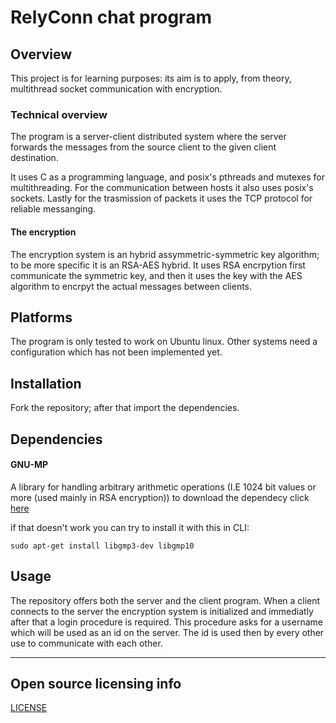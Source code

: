 # RelyConn chat program

## Overview
This project is for learning purposes: its aim is to apply, from theory, multithread socket communication with encryption.

### Technical overview
The program is a server-client distributed system where the server forwards the messages from the source client to the given client destination. 


It uses C as a programming language, and posix's pthreads and mutexes for multithreading. 
For the communication between hosts it also uses posix's sockets.
Lastly for the trasmission of packets it uses the TCP protocol for reliable messanging.

#### The encryption
The encryption system is an hybrid assymmetric-symmetric key algorithm; to be more specific it is an RSA-AES hybrid.
It uses RSA encrpytion first communicate the symmetric key, and then it uses the key with the AES algorithm to encrpyt the actual messages
between clients.


## Platforms

The program is only tested to work on Ubuntu linux. Other systems need a configuration which has not been implemented yet.


## Installation

Fork the repository; after that import the dependencies.

## Dependencies

#### GNU-MP 
A library for handling arbitrary arithmetic operations (I.E 1024 bit values or more (used mainly in RSA encryption))
to download the dependecy click [here](https://gmplib.org/#DOWNLOAD)

if that doesn't work you can try to install it with this in CLI: 
```
sudo apt-get install libgmp3-dev libgmp10
```


## Usage
The repository offers both the server and the client program. 
When a client connects to the server the encryption system is initialized and immediatly after 
that a login procedure is required. This procedure asks for a username which will be used as an id on the server. The id is used then by every other use to
communicate with each other.


----

## Open source licensing info
[LICENSE](LICENSE)

